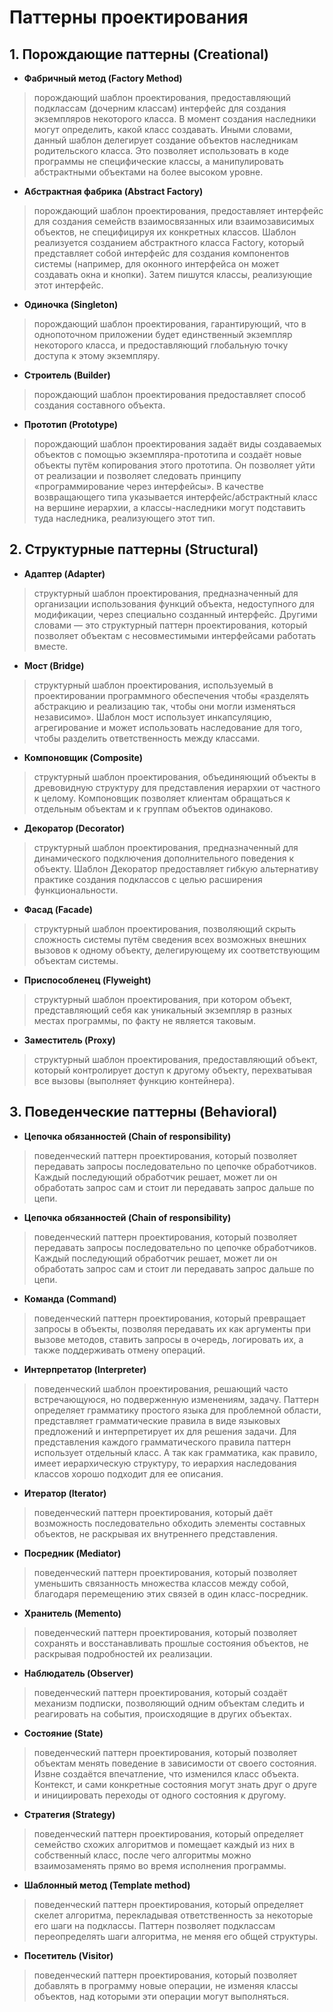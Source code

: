 <h1>Паттерны проектирования</h1>
<h2>1. Порождающие паттерны (Creational)</h2>

+ **Фабричный метод (Factory Method)**
> порождающий шаблон проектирования, предоставляющий подклассам (дочерним классам) интерфейс для создания экземпляров 
> некоторого класса. В момент создания наследники могут определить, какой класс создавать. Иными словами, данный шаблон
> делегирует создание объектов наследникам родительского класса. Это позволяет использовать в коде программы не
> специфические классы, а манипулировать абстрактными объектами на более высоком уровне.
+ **Абстрактная фабрика (Abstract Factory)**
> порождающий шаблон проектирования, предоставляет интерфейс для создания семейств взаимосвязанных или взаимозависимых
> объектов, не специфицируя их конкретных классов. Шаблон реализуется созданием абстрактного класса Factory, который
> представляет собой интерфейс для создания компонентов системы (например, для оконного интерфейса он может создавать
> окна и кнопки). Затем пишутся классы, реализующие этот интерфейс.
+ **Одиночка (Singleton)**
> порождающий шаблон проектирования, гарантирующий, что в однопоточном приложении будет единственный экземпляр
> некоторого класса, и предоставляющий глобальную точку доступа к этому экземпляру.
+ **Строитель (Builder)**
>  порождающий шаблон проектирования предоставляет способ создания составного объекта.
+ **Прототип (Prototype)**
> порождающий шаблон проектирования задаёт виды создаваемых объектов с помощью экземпляра-прототипа и создаёт новые
> объекты путём копирования этого прототипа. Он позволяет уйти от реализации и позволяет следовать принципу
> «программирование через интерфейсы». В качестве возвращающего типа указывается интерфейс/абстрактный класс на
> вершине иерархии, а классы-наследники могут подставить туда наследника, реализующего этот тип.
>
<h2>2. Структурные паттерны (Structural)</h2>

+ **Адаптер (Adapter)**
> структурный шаблон проектирования, предназначенный для организации использования функций объекта, недоступного 
> для модификации, через специально созданный интерфейс. Другими словами — это структурный паттерн проектирования, 
> который позволяет объектам с несовместимыми интерфейсами работать вместе.
+ **Мост (Bridge)**
> структурный шаблон проектирования, используемый в проектировании программного обеспечения чтобы «разделять абстракцию
> и реализацию так, чтобы они могли изменяться независимо». Шаблон мост использует инкапсуляцию, агрегирование и может
> использовать наследование для того, чтобы разделить ответственность между классами.
+ **Компоновщик (Composite)**
> структурный шаблон проектирования, объединяющий объекты в древовидную структуру для представления иерархии от
> частного к целому. Компоновщик позволяет клиентам обращаться к отдельным объектам и к группам объектов одинаково.
+ **Декоратор (Decorator)**
> структурный шаблон проектирования, предназначенный для динамического подключения дополнительного поведения к объекту.
> Шаблон Декоратор предоставляет гибкую альтернативу практике создания подклассов с целью расширения функциональности.
+ **Фасад (Facade)**
> структурный шаблон проектирования, позволяющий скрыть сложность системы путём сведения всех возможных внешних
> вызовов к одному объекту, делегирующему их соответствующим объектам системы.
+ **Приспособленец (Flyweight)**
> структурный шаблон проектирования, при котором объект, представляющий себя как уникальный экземпляр в разных местах
> программы, по факту не является таковым.
+ **Заместитель (Proxy)**
> структурный шаблон проектирования, предоставляющий объект, который контролирует доступ к другому объекту,
> перехватывая все вызовы (выполняет функцию контейнера).
>
<h2>3. Поведенческие паттерны (Behavioral)</h2>

+ **Цепочка обязанностей (Chain of responsibility)**
> поведенческий паттерн проектирования, который позволяет передавать запросы последовательно по цепочке обработчиков. 
> Каждый последующий обработчик решает, может ли он обработать запрос сам и стоит ли передавать запрос дальше по цепи.
+ **Цепочка обязанностей (Chain of responsibility)**
> поведенческий паттерн проектирования, который позволяет передавать запросы последовательно по цепочке обработчиков. 
> Каждый последующий обработчик решает, может ли он обработать запрос сам и стоит ли передавать запрос дальше по цепи.
+ **Команда (Command)**
> поведенческий паттерн проектирования, который превращает запросы в объекты, позволяя передавать их как аргументы при 
> вызове методов, ставить запросы в очередь, логировать их, а также поддерживать отмену операций.
+ **Интерпретатор (Interpreter)**
> поведенческий шаблон проектирования, решающий часто встречающуюся, но подверженную изменениям, задачу. Паттерн 
> определяет грамматику простого языка для проблемной области, представляет грамматические правила в виде языковых 
> предложений и интерпретирует их для решения задачи. Для представления каждого грамматического правила паттерн 
> использует отдельный класс. А так как грамматика, как правило, имеет иерархическую структуру, то иерархия 
> наследования классов хорошо подходит для ее описания.
+ **Итератор (Iterator)**
> поведенческий паттерн проектирования, который даёт возможность последовательно обходить элементы составных объектов, 
> не раскрывая их внутреннего представления.
+ **Посредник (Mediator)**
> поведенческий паттерн проектирования, который позволяет уменьшить связанность множества классов между собой, 
> благодаря перемещению этих связей в один класс-посредник.
+ **Хранитель (Memento)**
> поведенческий паттерн проектирования, который позволяет сохранять и восстанавливать прошлые состояния объектов,
> не раскрывая подробностей их реализации.
+ **Наблюдатель (Observer)**
> поведенческий паттерн проектирования, который создаёт механизм подписки, позволяющий одним объектам следить и
> реагировать на события, происходящие в других объектах.
+ **Состояние (State)**
> поведенческий паттерн проектирования, который позволяет объектам менять поведение в зависимости от своего состояния.
> Извне создаётся впечатление, что изменился класс объекта. Контекст, и сами конкретные состояния могут знать друг о
> друге и инициировать переходы от одного состояния к другому.
+ **Стратегия (Strategy)**
> поведенческий паттерн проектирования, который определяет семейство схожих алгоритмов и помещает каждый из них в
> собственный класс, после чего алгоритмы можно взаимозаменять прямо во время исполнения программы.
+ **Шаблонный метод (Template method)**
> поведенческий паттерн проектирования, который определяет скелет алгоритма, перекладывая ответственность за некоторые
> его шаги на подклассы. Паттерн позволяет подклассам переопределять шаги алгоритма, не меняя его общей структуры.
+ **Посетитель (Visitor)**
> поведенческий паттерн проектирования, который позволяет добавлять в программу новые операции, не изменяя классы
> объектов, над которыми эти операции могут выполняться.
